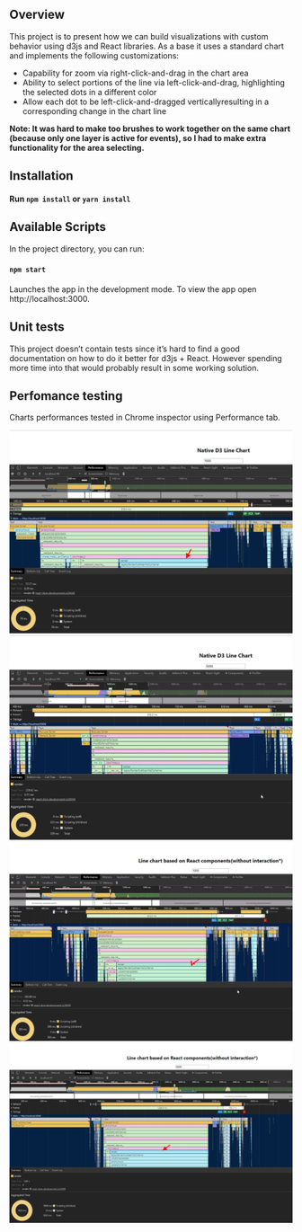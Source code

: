 ## Overview

This project is to present how we can build visualizations with custom behavior using d3js and React libraries. As a base it uses a standard chart and implements the following customizations:

- Capability for zoom via right-click-and-drag in the chart area
- Ability to select portions of the line via left-click-and-drag, highlighting the selected dots in a different color
- Allow each dot to be left-click-and-dragged verticallyresulting in a corresponding change in the chart line

**Note: It was hard to make too brushes to work together on the same chart (because only one layer is active for events),
so I had to make extra functionality for the area selecting.**

## Installation

#### Run `npm install` or `yarn install`

## Available Scripts

In the project directory, you can run:

#### `npm start`

Launches the app in the development mode.
To view the app open http://localhost:3000.

## Unit tests

This project doesn’t contain tests since it’s hard to find a good documentation on how to do it better for d3js + React.
However spending more time into that would probably result in some working solution.

## Perfomance testing
Charts performances tested in Chrome inspector using Performance tab.

![Native D3 LineChart 1000 points](public/Native%20D3%20Line%20Chart%201000.png 'Native D3 LineChart 1000 points')
![Native D3 LineChart 1000 points](public/Native%20D3%20Line%20Chart%205000.png 'Native D3 LineChart 5000 points')
![Native D3 LineChart 1000 points](public/React%20Simple%20Line%20Chart%201000.png 'Native D3 LineChart 1000 points')
![Native D3 LineChart 1000 points](public/React%20Simple%20Line%20Chart%205000.png 'Native D3 LineChart 5000 points')


